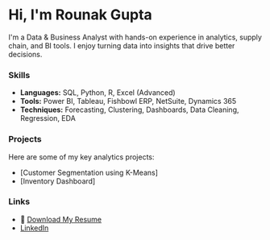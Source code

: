 # Hi, I'm Rounak Gupta

I'm a Data & Business Analyst with hands-on experience in analytics, supply chain, and BI tools. I enjoy turning data into insights that drive better decisions.

### Skills
- **Languages:** SQL, Python, R, Excel (Advanced)
- **Tools:** Power BI, Tableau, Fishbowl ERP, NetSuite, Dynamics 365
- **Techniques:** Forecasting, Clustering, Dashboards, Data Cleaning, Regression, EDA

### Projects
Here are some of my key analytics projects:
- [Customer Segmentation using K-Means]
- [Inventory Dashboard]

### Links
- 📄 [Download My Resume](https://github.com/rounak-gupta/rounak-gupta/raw/main/Rounak_Gupta_Resume.pdf)
- [LinkedIn](www.linkedin.com/in/rounak-gupta-283820158)

